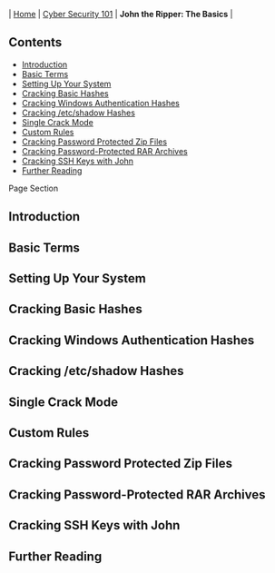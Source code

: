 | [Home](../README.md) | [Cyber Security 101](../README.md#cyber-security-101) | **John the Ripper: The Basics** |

## Contents
- [Introduction](#introduction)
- [Basic Terms](#basic-terms)
- [Setting Up Your System](#setting-up-your-system)
- [Cracking Basic Hashes](#cracking-basic-hashes)
- [Cracking Windows Authentication Hashes](#cracking-windows-authentication-hashes)
- [Cracking /etc/shadow Hashes](#cracking-etc-shadow-hashes)
- [Single Crack Mode](#single-crack-mode)
- [Custom Rules](#custom-rules)
- [Cracking Password Protected Zip Files](#cracking-password-protected-zip-files)
- [Cracking Password-Protected RAR Archives](#cracking-password-protected-rar-archives)
- [Cracking SSH Keys with John](#cracking-ssh-keys-with-john)
- [Further Reading](#further-reading)

Page Section
## Introduction
## Basic Terms
## Setting Up Your System
## Cracking Basic Hashes
## Cracking Windows Authentication Hashes
## Cracking /etc/shadow Hashes
## Single Crack Mode
## Custom Rules
## Cracking Password Protected Zip Files
## Cracking Password-Protected RAR Archives
## Cracking SSH Keys with John
## Further Reading
